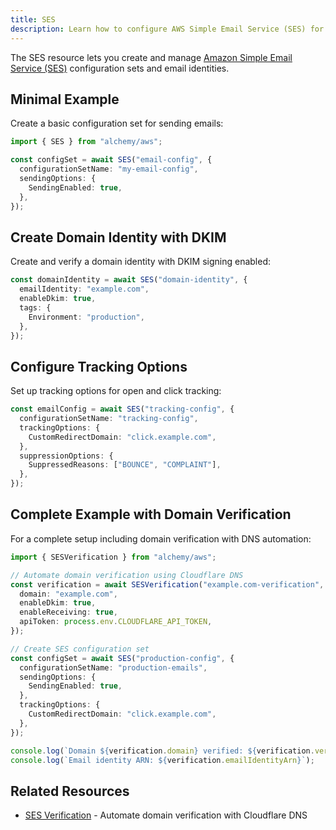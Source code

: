 ```yaml
---
title: SES
description: Learn how to configure AWS Simple Email Service (SES) for sending emails using Alchemy in your applications.
---
```


The SES resource lets you create and manage [Amazon Simple Email Service (SES)](https://docs.aws.amazon.com/ses/latest/dg/Welcome.html) configuration sets and email identities.

## Minimal Example

Create a basic configuration set for sending emails:

```ts
import { SES } from "alchemy/aws";

const configSet = await SES("email-config", {
  configurationSetName: "my-email-config",
  sendingOptions: {
    SendingEnabled: true,
  },
});
```

## Create Domain Identity with DKIM

Create and verify a domain identity with DKIM signing enabled:

```ts
const domainIdentity = await SES("domain-identity", {
  emailIdentity: "example.com",
  enableDkim: true,
  tags: {
    Environment: "production",
  },
});
```

## Configure Tracking Options

Set up tracking options for open and click tracking:

```ts
const emailConfig = await SES("tracking-config", {
  configurationSetName: "tracking-config",
  trackingOptions: {
    CustomRedirectDomain: "click.example.com",
  },
  suppressionOptions: {
    SuppressedReasons: ["BOUNCE", "COMPLAINT"],
  },
});
```

## Complete Example with Domain Verification

For a complete setup including domain verification with DNS automation:

```ts
import { SESVerification } from "alchemy/aws";

// Automate domain verification using Cloudflare DNS
const verification = await SESVerification("example.com-verification", {
  domain: "example.com",
  enableDkim: true,
  enableReceiving: true,
  apiToken: process.env.CLOUDFLARE_API_TOKEN,
});

// Create SES configuration set
const configSet = await SES("production-config", {
  configurationSetName: "production-emails",
  sendingOptions: {
    SendingEnabled: true,
  },
  trackingOptions: {
    CustomRedirectDomain: "click.example.com",
  },
});

console.log(`Domain ${verification.domain} verified: ${verification.verified}`);
console.log(`Email identity ARN: ${verification.emailIdentityArn}`);
```

## Related Resources

- [SES Verification](/providers/aws/ses-verification) - Automate domain verification with Cloudflare DNS
